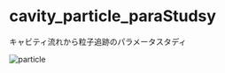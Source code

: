 # cavity_particle_paraStudsy
キャビティ流れから粒子追跡のパラメータスタディ


![particle](https://github.com/user-attachments/assets/ab43714f-9e9c-41fa-8f6f-d53963611f00)
